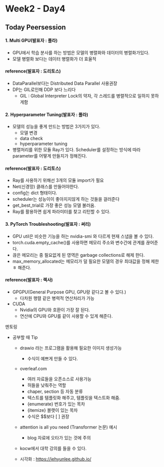 # Week2 - Day4  

## Today Peersession

#### 1. Multi GPU(발표자 : 폴라)
- GPU에서 학습 분사를 하는 방법은 모델의 병렬화와 데이터의 병렬화가있다.
- 모델 병렬화 보다는 데이터 병렬화가 더 효율적

#### reference(발표자 : 도리토스)
- DataParallel보다는 Distributed Data Parallel 사용권장
- DP는 GIL로인해 DDP 보다 느리다
    - GIL : Global Interpreter Lock의 약자, 각 스레드를 병렬적으로 일하지 못하게함


#### 2. Hyperparameter Tuning(발표자 : 폴라)
- 모델의 성능을 좋게 만드는 방법은 3가지가 있다.
    - 모델 변경
    - data check
    - hyperparameter tuning
- 병렬처리를 위한 모듈 Ray가 있다. Scheduler를 설정하는 방식에 따라 parameter를 어떻게 만들지가 정해진다.

#### reference(발표자 : 도리토스)
- Ray를 사용하기 위해선 3개의 모듈 import가 필요
- Net(신경망) 클래스를 만들어야한다.
- config는 dict 형태이다.
- scheduler는 성능이이 좋아지지않게 하는 것들을 걸러준다
- get_best_trial로 가장 좋은 성능 모델 불러옴.
- Ray를 활용하면 쉽게 파라미터를 찾고 리턴할 수 있다.

#### 3. PyTorch Troubleshooting(발표자 : 써리)
- GPU util은 비슷한 기능을 하는 nvidia-smi 와 다르게 현재 스냅을 볼 수 있다.
- torch.cuda.empty_cache()를 사용하면 메모리 주소와 변수간에 관계를 끊어준다.
- 끊은 메모리는 중 필요없게 된 영역은 garbage collections로 해제 한다.
- max_memory_allocated는 메모리가 덜 필요한 모델의 경우 최대값을 정해 제한ㅎ 해준다.

#### reference(발표자 : 렉사)
- GPGPU(General Purpose GPU, GPU랑 같다고 볼 수 있다.)
    - 다차원 행렬 같은 병력적 연산처리가 가능
- CUDA
    - Nvidia의 GPU와 호환이 가장 잘 된다.
    - 연산에 CPU와 GPU를 같이 사용할 수 있게 해준다.

멘토링 
- 공부할 때 Tip
    - drawio 라는 프로그램을 활용해 필요한 이미지 생성가능 
        - 수식이 예쁘게 만들 수 있다.
    - overleaf.com
        - 여러 자료들을 오픈소스로 사용가능
        - 허들을 낮춰주는 역할
        - chaper, section 등 자동 분류
        - 텍스트를 템플릿화 해주고, 템플릿을 텍스트화 해줌.
        - {enumerate} 번호가 있는 목차
        - {itemize} 블랫이 있는 목차
        - 수식은 $$보다 \[ \] 권장

    - attention is all you need (Transformer 논문) 예시
        - blog 자료에 오타가 있는 것에 주의
    
    - kocw에서 대학 강의를 들을 수 있다.
    - 시각화 : https://jehyunlee.github.io/
